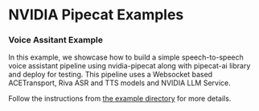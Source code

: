 # NVIDIA Pipecat Examples

### Voice Assitant Example
In this example, we showcase how to build a simple speech-to-speech voice assistant pipeline using nvidia-pipecat along with pipecat-ai library and deploy for testing. This pipeline uses a Websocket based ACETransport, Riva ASR and TTS models and NVIDIA LLM Service.

Follow the instructions from [the example directory](./speech-to-speech/README.md) for more details.
